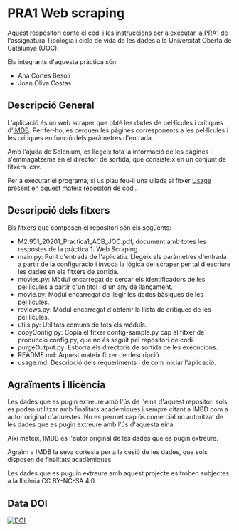 # PRA1 Web scraping
Aquest respositori conté el codi i les instruccions per a executar la PRA1 de l'assignatura Tipologia i cicle de vida de les dades a la Universitat Oberta de Catalunya (UOC).

Els integrants d'aquesta pràctica són:

* Ana Cortés Besolí
* Joan Oliva Costas

## Descripció General
L'aplicació és un web scraper que obté les dades de pel·lícules i crítiques d'[IMDB](https://www.imdb.com/). Per fer-ho, es cerquen les pàgines corresponents a les pel·lícules i les crítiques en funció dels paràmetres d'entrada. 

Amb l'ajuda de Selenium, es llegeix tota la informació de les pàgines i s'emmagatzema en el directori de sortida, que consisteix en un conjunt de fitxers .csv.

Per a executar el programa, si us plau feu-li una ullada al fitxer [Usage](usage.md) present en aquest mateix repositori de codi.

## Descripció dels fitxers
Els fitxers que composen el repositori són els següents:

* M2.951_20201_Practica1_ACB_JOC.pdf, document amb totes les respostes de la pràctica 1: Web Scraping.
* main.py: Punt d'entrada de l'aplicatiu. Llegeix els paràmetres d'entrada a partir de la configuració i invoca la lógica del scraper per tal d'escriure les dades en els fitxers de sortida.
* movies.py: Mòdul encarregat de cercar els identificadors de les pel·lícules a partir d'un títol i d'un any de llançament.
* movie.py: Mòdul encarregat de llegir les dades bàsiques de les pel·lícules.
* reviews.py: Mòdul encarregat d'obtenir la llista de crítiques de les pel·lícules.
* utils.py: Utilitats comuns de tots els móduls.
* copyConfig.py: Copia el fitxer config-sample.py cap al fitxer de producció config.py, que no és seguit pel repositori de codi.
* purgeOutput.py: Esborra els directoris de sortida de les execucions. 
* README.md: Aquest mateix fitxer de descripció.
* usage.md: Descripció dels requeriments i de com iniciar l'aplicació.

## Agraïments i llicència
Les dades que es pugin extreure amb l'ús de l'eina d'aquest repositori sols es poden utilitzar amb finalitats acadèmiques i sempre citant a IMBD com a autor original d'aquestes. No es permet cap ús comercial no autoritzat de les dades que es pugin extreure amb l'ús d'aquesta eina.

Així mateix, IMDB és l'autor original de les dades que es pugin extreure.

Agraïm a IMDB la seva cortesia per a la cesió de les dades, que sols disposen de finalitats acadèmiques.

Les dades que es puguin extreure amb aquest projecte es troben subjectes a la llicènia CC BY-NC-SA 4.0. 


## Data DOI
[![DOI](https://zenodo.org/badge/DOI/10.5281/zenodo.4155443.svg)](https://doi.org/10.5281/zenodo.4155443)



